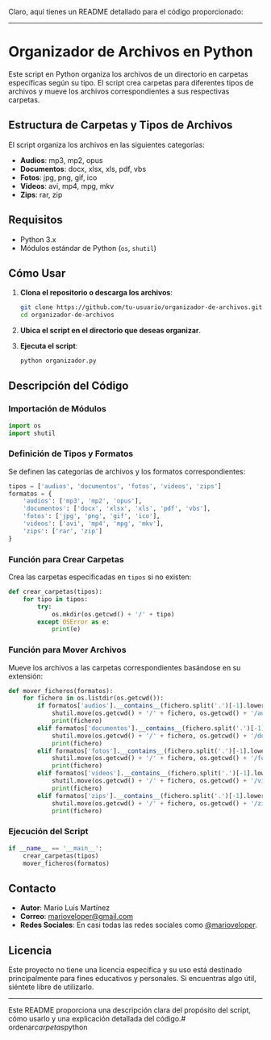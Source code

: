 Claro, aquí tienes un README detallado para el código proporcionado:

---

# Organizador de Archivos en Python

Este script en Python organiza los archivos de un directorio en carpetas específicas según su tipo. El script crea carpetas para diferentes tipos de archivos y mueve los archivos correspondientes a sus respectivas carpetas.

## Estructura de Carpetas y Tipos de Archivos

El script organiza los archivos en las siguientes categorías:

- **Audios**: mp3, mp2, opus
- **Documentos**: docx, xlsx, xls, pdf, vbs
- **Fotos**: jpg, png, gif, ico
- **Videos**: avi, mp4, mpg, mkv
- **Zips**: rar, zip

## Requisitos

- Python 3.x
- Módulos estándar de Python (`os`, `shutil`)

## Cómo Usar

1. **Clona el repositorio o descarga los archivos**:
    ```sh
    git clone https://github.com/tu-usuario/organizador-de-archivos.git
    cd organizador-de-archivos
    ```

2. **Ubica el script en el directorio que deseas organizar**.

3. **Ejecuta el script**:
    ```sh
    python organizador.py
    ```

## Descripción del Código

### Importación de Módulos

```python
import os
import shutil
```

### Definición de Tipos y Formatos

Se definen las categorías de archivos y los formatos correspondientes:

```python
tipos = ['audios', 'documentos', 'fotos', 'videos', 'zips']
formatos = {
    'audios': ['mp3', 'mp2', 'opus'],
    'documentos': ['docx', 'xlsx', 'xls', 'pdf', 'vbs'],
    'fotos': ['jpg', 'png', 'gif', 'ico'],
    'videos': ['avi', 'mp4', 'mpg', 'mkv'],
    'zips': ['rar', 'zip']
}
```

### Función para Crear Carpetas

Crea las carpetas especificadas en `tipos` si no existen:

```python
def crear_carpetas(tipos):
    for tipo in tipos:
        try:
            os.mkdir(os.getcwd() + '/' + tipo)
        except OSError as e:
            print(e)
```

### Función para Mover Archivos

Mueve los archivos a las carpetas correspondientes basándose en su extensión:

```python
def mover_ficheros(formatos):
    for fichero in os.listdir(os.getcwd()):
        if formatos['audios'].__contains__(fichero.split('.')[-1].lower()):
            shutil.move(os.getcwd() + '/' + fichero, os.getcwd() + '/audios')
            print(fichero)
        elif formatos['documentos'].__contains__(fichero.split('.')[-1].lower()):
            shutil.move(os.getcwd() + '/' + fichero, os.getcwd() + '/documentos')
            print(fichero)
        elif formatos['fotos'].__contains__(fichero.split('.')[-1].lower()):
            shutil.move(os.getcwd() + '/' + fichero, os.getcwd() + '/fotos')
            print(fichero)
        elif formatos['videos'].__contains__(fichero.split('.')[-1].lower()):
            shutil.move(os.getcwd() + '/' + fichero, os.getcwd() + '/videos')
            print(fichero)
        elif formatos['zips'].__contains__(fichero.split('.')[-1].lower()):
            shutil.move(os.getcwd() + '/' + fichero, os.getcwd() + '/zips')
            print(fichero)
```

### Ejecución del Script

```python
if __name__ == '__main__':
    crear_carpetas(tipos)
    mover_ficheros(formatos)
```

## Contacto

- **Autor**: Mario Luis Martínez
- **Correo**: [marioveloper@gmail.com](mailto:marioveloper@gmail.com)
- **Redes Sociales**: En casi todas las redes sociales como [@marioveloper](https://www.twitter.com/marioveloper).

## Licencia

Este proyecto no tiene una licencia específica y su uso está destinado principalmente para fines educativos y personales. Si encuentras algo útil, siéntete libre de utilizarlo.

---

Este README proporciona una descripción clara del propósito del script, cómo usarlo y una explicación detallada del código.#   o r d e n a r _ c a r p e t a s _ p y t h o n  
 